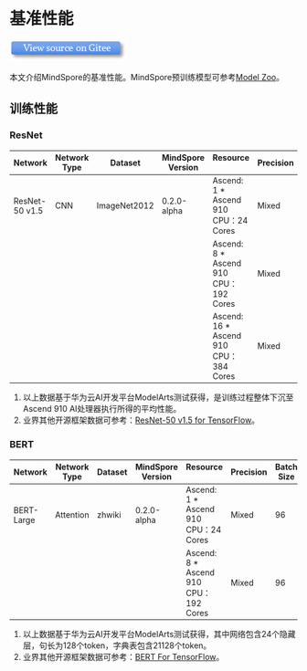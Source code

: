 # 基准性能

[![source](/resource/logo_source.png)](https://gitee.com/mindspore/docs/blob/master/docs/source_zh_cn/benchmark.md)

本文介绍MindSpore的基准性能。MindSpore预训练模型可参考[Model Zoo](https://gitee.com/mindspore/mindspore/tree/master/mindspore/model_zoo)。

## 训练性能

### ResNet

| Network |     Network Type | Dataset | MindSpore Version | Resource &nbsp; &nbsp; &nbsp; &nbsp; &nbsp; &nbsp; &nbsp; &nbsp; | Precision | Batch Size | Throughput | Speedup |
| --- | --- | --- | --- | --- | --- | --- | --- | --- |
| ResNet-50 v1.5 | CNN | ImageNet2012 | 0.2.0-alpha | Ascend: 1 * Ascend 910 </br> CPU：24 Cores | Mixed | 32 | 1787 images/sec | - |
|  |  |  |  | Ascend: 8 * Ascend 910 </br> CPU：192 Cores | Mixed | 32 | 13689 images/sec | 0.95 |
|  |  |  |  | Ascend: 16 * Ascend 910 </br> CPU：384 Cores | Mixed | 32 | 27090 images/sec | 0.94 |

1. 以上数据基于华为云AI开发平台ModelArts测试获得，是训练过程整体下沉至Ascend 910 AI处理器执行所得的平均性能。
2. 业界其他开源框架数据可参考：[ResNet-50 v1.5 for TensorFlow](https://github.com/NVIDIA/DeepLearningExamples/tree/master/TensorFlow/Classification/RN50v1.5#nvidia-dgx-2-16x-v100-32g)。

### BERT

| Network |	Network Type | Dataset | MindSpore Version | Resource &nbsp; &nbsp; &nbsp; &nbsp; &nbsp; &nbsp; &nbsp; &nbsp; | Precision | Batch Size | Throughput |  Speedup |
| --- | --- | --- | --- | --- | --- | --- | --- | --- |
| BERT-Large | Attention | zhwiki | 0.2.0-alpha | Ascend: 1 * Ascend 910 </br> CPU：24 Cores | Mixed | 96 | 210 sentences/sec | - |
|  |  |  |  | Ascend: 8 * Ascend 910 </br> CPU：192 Cores | Mixed | 96 | 1613 sentences/sec | 0.96 |

1. 以上数据基于华为云AI开发平台ModelArts测试获得，其中网络包含24个隐藏层，句长为128个token，字典表包含21128个token。  
2. 业界其他开源框架数据可参考：[BERT For TensorFlow](https://github.com/NVIDIA/DeepLearningExamples/tree/master/TensorFlow/LanguageModeling/BERT)。